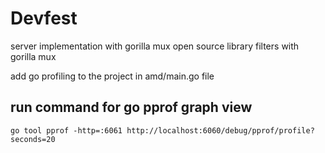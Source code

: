 # Devfest

server implementation with gorilla mux open source library 
filters with gorilla mux

add go profiling to the project in amd/main.go file

run command for go pprof graph view
---
    go tool pprof -http=:6061 http://localhost:6060/debug/pprof/profile?seconds=20